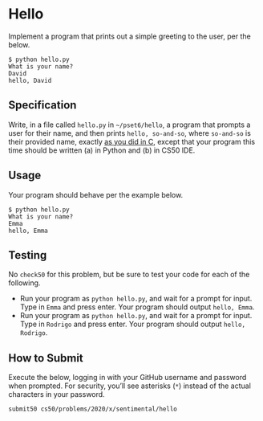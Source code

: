 # Hello

Implement a program that prints out a simple greeting to the user, per the below.

```
$ python hello.py
What is your name?
David
hello, David
```

## Specification

Write, in a file called `hello.py` in `~/pset6/hello`, a program that prompts a user for their name, and then prints `hello, so-and-so`, where `so-and-so` is their provided name, exactly [as you did in C](../../1/hello/), except that your program this time should be written (a) in Python and (b) in CS50 IDE.

## Usage

Your program should behave per the example below.

```
$ python hello.py
What is your name?
Emma
hello, Emma
```

## Testing

No `check50` for this problem, but be sure to test your code for each of the following.

* Run your program as `python hello.py`, and wait for a prompt for input. Type in `Emma` and press enter. Your program should output `hello, Emma`.
* Run your program as `python hello.py`, and wait for a prompt for input. Type in `Rodrigo` and press enter. Your program should output `hello, Rodrigo`.

## How to Submit

Execute the below, logging in with your GitHub username and password when prompted. For security, you’ll see asterisks (`*`) instead of the actual characters in your password.

```
submit50 cs50/problems/2020/x/sentimental/hello
```
